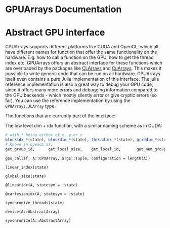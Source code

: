 # GPUArrays Documentation


# Abstract GPU interface

GPUArrays supports different platforms like CUDA and OpenCL, which all have different
names for function that offer the same functionality on the hardware.
E.g. how to call a function on the GPU, how to get the thread index etc.
GPUArrays offers an abstract interface for these functions which are overloaded
by the packages like [CLArrays](https://github.com/JuliaGPU/CLArrays.jl) and [CuArrays](https://github.com/JuliaGPU/CuArrays.jl).
This makes it possible to write generic code that can be run on all hardware.
GPUArrays itself even contains a pure Julia implementation of this interface.
The julia reference implementation is also a great way to debug your GPU code, since it
offers many more errors and debugging information compared to the GPU backends - which
mostly silently error or give cryptic errors (so far).
You can use the reference implementation by using the `GPUArrays.JLArray` type.

The functions that are currently part of the interface:

The low level dim + idx function, with a similar naming scheme as in CUDA:
```Julia
# with * being either of x, y or z
blockidx_*(state), blockdim_*(state), threadidx_*(state), griddim_*(state)
# Known in OpenCL as:
get_group_id,      get_local_size,    get_local_id,       get_num_groups
```

```@docs
gpu_call(f, A::GPUArray, args::Tuple, configuration = length(A))

linear_index(state)

global_size(state)

@linearidx(A, statesym = :state)

@cartesianidx(A, statesym = :state)

synchronize_threads(state)

device(A::AbstractArray)

synchronize(A::AbstractArray)
```
